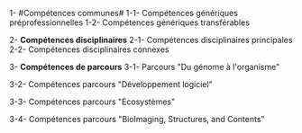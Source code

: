 1- #Compétences communes#
1-1- Compétences génériques préprofessionnelles
1-2- Compétences génériques transférables

2- __Compétences disciplinaires__
2-1- Compétences disciplinaires principales
2-2- Compétences disciplinaires connexes

3- __Compétences de parcours__
3-1- Parcours "Du génome à l'organisme"

3-2- Compétences parcours "Développement logiciel"

3-3- Compétences parcours "Ecosystèmes"

3-4- Compétences parcours "BioImaging, Structures, and Contents"
